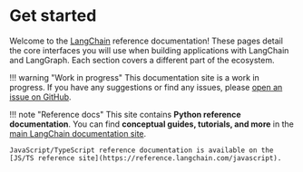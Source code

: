# Get started

Welcome to the [LangChain](https://langchain.com) reference documentation! These pages detail the core interfaces you will use when building applications with LangChain and LangGraph. Each section covers a different part of the ecosystem.

!!! warning "Work in progress"
    This documentation site is a work in progress. If you have any suggestions or find any issues, please [open an issue on GitHub](https://github.com/langchain-ai/docs/issues).

!!! note "Reference docs"
    This site contains **Python reference documentation**. You can find **conceptual guides, tutorials, and more** in the [main LangChain documentation site](https://docs.langchain.com).

    JavaScript/TypeScript reference documentation is available on the [JS/TS reference site](https://reference.langchain.com/javascript).
